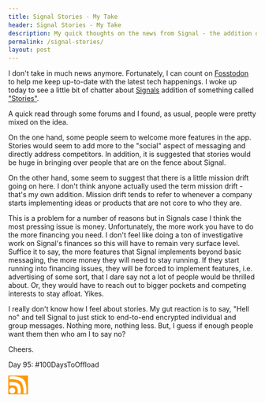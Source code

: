 ```yaml
---
title: Signal Stories - My Take
header: Signal Stories - My Take
description: My quick thoughts on the news from Signal - the addition of Stories
permalink: /signal-stories/
layout: post
---
```


I don't take in much news anymore. Fortunately, I can count on [Fosstodon](https://fosstodon.org/web/home) to help me keep up-to-date with the latest tech happenings. I woke up today to see a little bit of chatter about [Signals](https://signal.org/#signal) addition of something called ["Stories"](https://github.com/signalapp/Signal-Android/commit/8bc7d1b7f52b41cafb2a58197fb413aeb5271626).

A quick read through some forums and I found, as usual, people were pretty mixed on the idea.

On the one hand, some people seem to welcome more features in the app. Stories would seem to add more to the "social" aspect of messaging and directly address competitors. In addition, it is suggested that stories would be huge in bringing over people that are on the fence about Signal.

On the other hand, some seem to suggest that there is a little mission drift going on here. I don't think anyone actually used the term mission drift - that's my own addition. Mission drift tends to refer to whenever a company starts implementing ideas or products that are not core to who they are.

This is a problem for a number of reasons but in Signals case I think the most pressing issue is money. Unfortunately, the more work you have to do the more financing you need. I don't feel like doing a ton of investigative work on Signal's finances so this will have to remain very surface level. Suffice it to say, the more features that Signal implements beyond basic messaging, the more money they will need to stay running. If they start running into financing issues, they will be forced to implement features, i.e. advertising of some sort, that I dare say not a lot of people would be thrilled about. Or, they would have to reach out to bigger pockets and competing interests to stay afloat. Yikes.

I really don't know how I feel about stories. My gut reaction is to say, "Hell no" and tell Signal to just stick to end-to-end encrypted individual and group messages. Nothing more, nothing less. But, I guess if enough people want them then who am I to say no?

Cheers.

Day 95: #100DaysToOffload

<a href="https://rmooreblog.netlify.app/feed.xml"><img src="/assets/images/rss_feed.jpg" style="opacity:1;" width="40"/></a>
